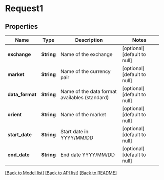 # Request1

## Properties
Name | Type | Description | Notes
------------ | ------------- | ------------- | -------------
**exchange** | **String** | Name of the exchange | [optional] [default to null]
**market** | **String** | Name of the currency pair | [optional] [default to null]
**data_format** | **String** | Name of the data format availables (standard) | [optional] [default to null]
**orient** | **String** | Name of the market | [optional] [default to null]
**start_date** | **String** | Start date in YYYY/MM/DD | [optional] [default to null]
**end_date** | **String** | End date YYYY/MM/DD | [optional] [default to null]

[[Back to Model list]](../README.md#documentation-for-models) [[Back to API list]](../README.md#documentation-for-api-endpoints) [[Back to README]](../README.md)



